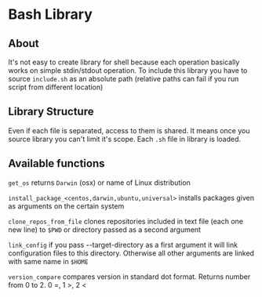 # Bash Library

## About

It's not easy to create library for shell because each operation basically works on simple stdin/stdout operation. To include this library you have to source `include.sh` as an absolute path (relative paths can fail if you run script from different location)

## Library Structure

Even if each file is separated, access to them is shared. It means once you source library you can't limit it's scope. Each `.sh` file in library is loaded.

## Available functions

`get_os` returns `Darwin` (osx) or name of Linux distribution

`install_package_<centos,darwin,ubuntu,universal>` installs packages given as arguments on the certain system

`clone_repos_from_file` clones repositories included in text file (each one new line) to `$PWD` or directory passed as a second argument

`link_config` if you pass --target-directory as a first argument it will link configuration files to this directory. Otherwise all other arguments are linked with same name in `$HOME`

`version_compare` compares version in standard dot format. Returns number from 0 to 2. 0 =, 1 >, 2 <